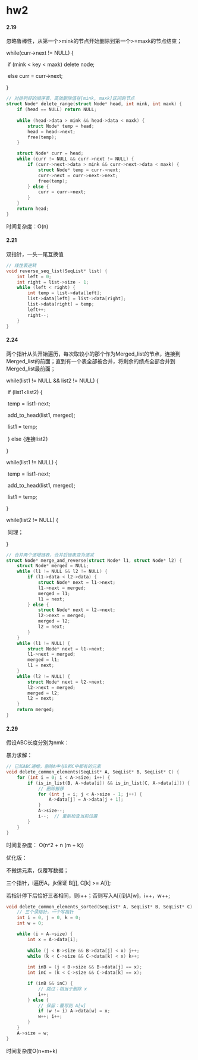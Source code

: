 # hw2

#### 2.19

忽略鲁棒性，从第一个>mink的节点开始删除到第一个>=maxk的节点结束；

while(curr->next != NULL) {

​		if (mink < key  < maxk) delete node;

​		else curr = curr->next;

}

```c
// 对排列好的顺序表，高效删除值在[mink, maxk]区间的节点
struct Node* delete_range(struct Node* head, int mink, int maxk) {
    if (head == NULL) return NULL;
    
    while (head->data > mink && head->data < maxk) {
        struct Node* temp = head;
        head = head->next;
        free(temp);
    }

    struct Node* curr = head;
    while (curr != NULL && curr->next != NULL) {
        if (curr->next->data > mink && curr->next->data < maxk) {
            struct Node* temp = curr->next;
            curr->next = curr->next->next;
            free(temp);
        } else {
            curr = curr->next;
        }
    }
    return head;
}
```

时间复杂度：O(n)



#### 2.21

双指针，一头一尾互换值

```c
// 线性表逆转
void reverse_seq_list(SeqList* list) {
    int left = 0;
    int right = list->size - 1;
    while (left < right) {
        int temp = list->data[left];
        list->data[left] = list->data[right];
        list->data[right] = temp;
        left++;
        right--;
    }
}
```



#### 2.24

两个指针从头开始遍历，每次取较小的那个作为Merged_list的节点，连接到Merged_list的前面；直到有一个表全部被合并，将剩余的绩点全部合并到Merged_list最前面；



while(list1 != NULL && list2 != NULL) {

​		if (list1<list2) {

​				temp = list1-next;

​				add_to_head(list1, merged);

​				list1 = temp;

​		} else {连接list2}

}

while(list1 != NULL) {

​		temp = list1-next;

​		add_to_head(list1, merged);

​		list1 = temp;

}

while(list2 != NULL) {

​		同理；

}

```c
// 合并两个递增链表，合并后链表变为递减
struct Node* merge_and_reverse(struct Node* l1, struct Node* l2) {
    struct Node* merged = NULL;
    while (l1 != NULL && l2 != NULL) {
        if (l1->data < l2->data) {
            struct Node* next = l1->next;
            l1->next = merged;
            merged = l1;
            l1 = next;
        } else {
            struct Node* next = l2->next;
            l2->next = merged;
            merged = l2;
            l2 = next;
        }
    }
    while (l1 != NULL) {
        struct Node* next = l1->next;
        l1->next = merged;
        merged = l1;
        l1 = next;
    }
    while (l2 != NULL) {
        struct Node* next = l2->next;
        l2->next = merged;
        merged = l2;
        l2 = next;
    }
    return merged;
}
```



#### 2.29

假设ABC长度分别为nmk：

暴力求解：

```c
// 已知ABC递增，删除A中与B和C中都有的元素
void delete_common_elements(SeqList* A, SeqList* B, SeqList* C) {
    for (int i = 0; i < A->size; i++) {
        if (is_in_list(B, A->data[i]) && is_in_list(C, A->data[i])) {
            // 删除搬移
            for (int j = i; j < A->size - 1; j++) {
                A->data[j] = A->data[j + 1];
            }
            A->size--;
            i--;  // 重新检查当前位置
        }
    }
}
```

时间复杂度： O(n^2 + n (m + k))



优化版：

不搬运元素，仅覆写数据；

三个指针，i遍历A，jk保证 B[j], C[k] >= A[i];

若指针停下后恰好三者相同，则i++；否则写入A[i]到A[w]，i++，w++;

```c
void delete_common_elements_sorted(SeqList* A, SeqList* B, SeqList* C) {
    // 三个读指针，一个写指针
    int i = 0, j = 0, k = 0;   
    int w = 0;               

    while (i < A->size) {
        int x = A->data[i];
        
        while (j < B->size && B->data[j] < x) j++;
        while (k < C->size && C->data[k] < x) k++;
        
        int inB = (j < B->size && B->data[j] == x);
        int inC = (k < C->size && C->data[k] == x);

        if (inB && inC) {
            // 跳过：相当于删除 x
            i++;
        } else {
            // 保留：覆写到 A[w]
            if (w != i) A->data[w] = x;
            w++; i++;
        }
    }
    A->size = w;
}
```

时间复杂度O(n+m+k)
